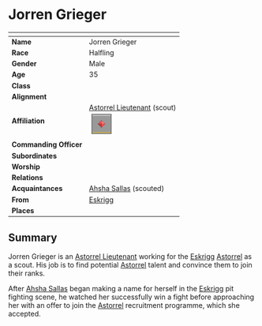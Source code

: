 # Jorren Grieger

| []() | |
| --- | --- |
| **Name** | Jorren Grieger |
| **Race** | Halfling |
| **Gender** | Male |
| **Age** | 35 |
| **Class** | |
| **Alignment** | |
| **Affiliation** | [Astorrel Lieutenant](../civilisations/kingdom-of-astor/organisations/astorrel/ranks/5-lieutenant.md) (scout)<br /><img src="../../images/ranks/astorrel-5-lieutenant.png" height="50" /> |
| **Commanding Officer** | |
| **Subordinates** | |
| **Worship** | |
| **Relations** | |
| **Acquaintances** | [Ahsha Sallas](ahsha-sallas.md) (scouted) |
| **From** | [Eskrigg](../places/cities/eskrigg.md) |
| **Places** | |

## Summary

Jorren Grieger is an [Astorrel Lieutenant](../civilisations/kingdom-of-astor/organisations/astorrel/ranks/5-lieutenant.md) working for the [Eskrigg](../places/cities/eskrigg.md) [Astorrel](../civilisations/kingdom-of-astor/organisations/astorrel/astorrel.md) as a scout. His job is to find potential [Astorrel](../civilisations/kingdom-of-astor/organisations/astorrel/astorrel.md) talent and convince them to join their ranks.

After [Ahsha Sallas](ahsha-sallas.md) began making a name for herself in the [Eskrigg](../places/cities/eskrigg.md) pit fighting scene, he watched her successfully win a fight before approaching her with an offer to join the [Astorrel](../civilisations/kingdom-of-astor/organisations/astorrel/astorrel.md) recruitment programme, which she accepted.
